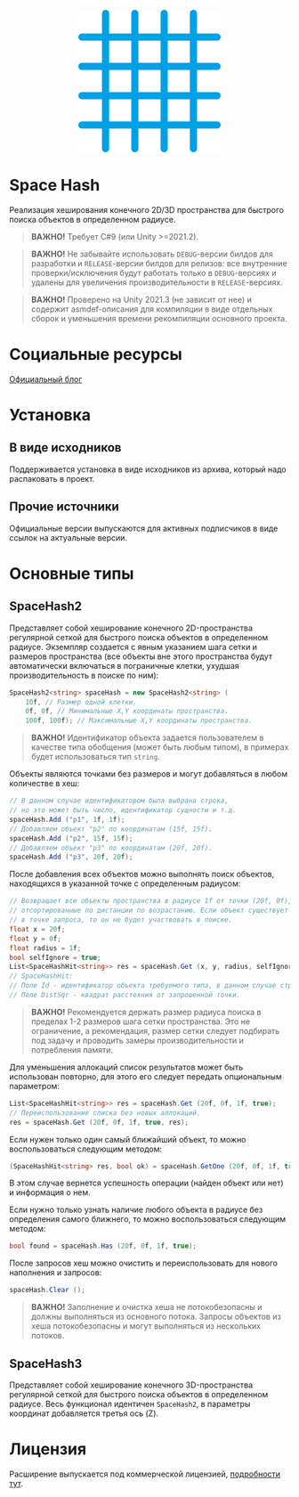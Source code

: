 <p align="center">
    <img src="./logo.png" alt="Logo">
</p>

# Space Hash
Реализация хеширования конечного 2D/3D пространства для быстрого поиска объектов в определенном радиусе.

> **ВАЖНО!** Требует C#9 (или Unity >=2021.2).

> **ВАЖНО!** Не забывайте использовать `DEBUG`-версии билдов для разработки и `RELEASE`-версии билдов для релизов: все внутренние проверки/исключения будут работать только в `DEBUG`-версиях и удалены для увеличения производительности в `RELEASE`-версиях.

> **ВАЖНО!** Проверено на Unity 2021.3 (не зависит от нее) и содержит asmdef-описания для компиляции в виде отдельных сборок и уменьшения времени рекомпиляции основного проекта.


# Социальные ресурсы
[Официальный блог](https://leopotam.com)


# Установка


## В виде исходников
Поддерживается установка в виде исходников из архива, который надо распаковать в проект.


## Прочие источники
Официальные версии выпускаются для активных подписчиков в виде ссылок на актуальные версии.


# Основные типы 


## SpaceHash2
Представляет собой хеширование конечного 2D-пространства регулярной сеткой для быстрого поиска объектов в определенном радиусе.
Экземпляр создается с явным указанием шага сетки и размеров пространства (все объекты вне этого пространства будут автоматически включаться в пограничные клетки, ухудшая производительность в поиске по ним):
```c#
SpaceHash2<string> spaceHash = new SpaceHash2<string> (
    10f, // Размер одной клетки.
    0f, 0f, // Минимальные X,Y координаты пространства.
    100f, 100f); // Максимальные X,Y координаты пространства.
```

> **ВАЖНО!** Идентификатор объекта задается пользователем в качестве типа обобщения (может быть любым типом), в примерах будет использоваться тип `string`.

Объекты являются точками без размеров и могут добавляться в любом количестве в хеш:
```c#
// В данном случае идентификатором была выбрана строка,
// но это может быть число, идентификатор сущности и т.д.
spaceHash.Add ("p1", 1f, 1f);
// Добавляем объект "p2" по координатам (15f, 15f).
spaceHash.Add ("p2", 15f, 15f);
// Добавляем объект "p3" по координатам (20f, 20f).
spaceHash.Add ("p3", 20f, 20f);
```

После добавления всех объектов можно выполнять поиск объектов, находящихся в указанной точке с определенным радиусом:
```c#
// Возвращает все объекты пространства в радиусе 1f от точки (20f, 0f),
// отсортированные по дистанции по возрастанию. Если объект существует
// в точке запроса, то он не будет участвовать в поиске.
float x = 20f;
float y = 0f;
float radius = 1f;
bool selfIgnore = true;
List<SpaceHashHit<string>> res = spaceHash.Get (x, y, radius, selfIgnore);
// SpaceHashHit:
// Поле Id - идентификатор объекта требуемого типа, в данном случае строка.
// Поле DistSqr - квадрат расстояния от запрошенной точки.
```
> **ВАЖНО!** Рекомендуется держать размер радиуса поиска в пределах 1-2 размеров шага сетки пространства. Это не ограничение, а рекомендация, размер сетки следует подбирать под задачу и проводить замеры производительности и потребления памяти.

Для уменьшения аллокаций список результатов может быть использован повторно, для этого его следует передать опциональным параметром:
```c#
List<SpaceHashHit<string>> res = spaceHash.Get (20f, 0f, 1f, true);
// Переиспользование списка без новых аллокаций.
res = spaceHash.Get (20f, 0f, 1f, true, res);
```

Если нужен только один самый ближайший объект, то можно воспользоваться следующим методом:
```c#
(SpaceHashHit<string> res, bool ok) = spaceHash.GetOne (20f, 0f, 1f, true);
```
В этом случае вернется успешность операции (найден объект или нет) и информация о нем.

Если нужно только узнать наличие любого объекта в радиусе без определения самого ближнего, то можно воспользоваться следующим методом:
```c#
bool found = spaceHash.Has (20f, 0f, 1f, true);
```

После запросов хеш можно очистить и переиспользовать для нового наполнения и запросов:
```c#
spaceHash.Clear ();
```

> **ВАЖНО!** Заполнение и очистка хеша не потокобезопасны и должны выполняться из основного потока. Запросы объектов из хеша потокобезопасны и могут выполняться из нескольких потоков.


## SpaceHash3
Представляет собой хеширование конечного 3D-пространства регулярной сеткой для быстрого поиска объектов в определенном радиусе.
Весь функционал идентичен `SpaceHash2`, в параметры координат добавляется третья ось (Z).


# Лицензия
Расширение выпускается под коммерческой лицензией, [подробности тут](./LICENSE.md).
